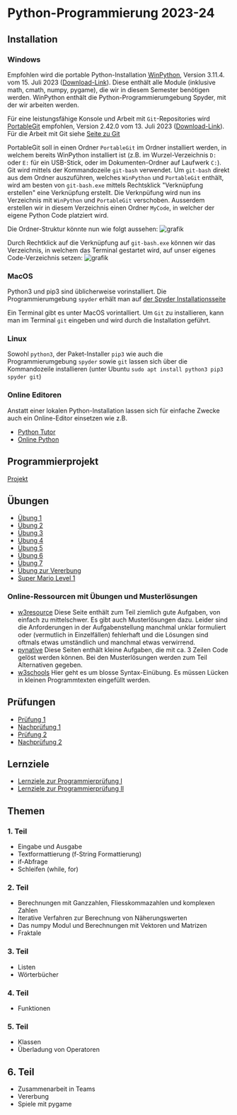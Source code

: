 ﻿<!-- -*- coding: utf-8 -*- -->

# Python-Programmierung 2023-24

## Installation

### Windows

Empfohlen wird die portable Python-Installation [WinPython](https://github.com/winpython/winpython), Version 3.11.4. vom 15. Juli 2023 ([Download-Link](https://github.com/winpython/winpython/releases/download/6.4.20230625final/Winpython64-3.11.4.0.exe)). Diese enthält alle Module (inklusive math, cmath, numpy, pygame), die wir in diesem Semester benötigen werden. WinPython enthält die Python-Programmierumgebung Spyder, mit der wir arbeiten werden.

Für eine leistungsfähige Konsole und Arbeit mit `Git`-Repositories wird [PortableGit](https://github.com/git-for-windows/git) empfohlen, Version 2.42.0 vom 13. Juli 2023 ([Download-Link](https://github.com/git-for-windows/git/releases/download/v2.42.0.windows.1/Git-2.42.0-64-bit.exe)). Für die Arbeit mit Git siehe [Seite zu Git](GIT.md)

PortableGit soll in einen Ordner `PortableGit` im Ordner installiert werden, in welchem bereits WinPython installiert ist (z.B. im Wurzel-Verzeichnis `D:` oder `E:` für ein USB-Stick, oder im Dokumenten-Ordner auf Laufwerk `C:`). Git wird mittels der
Kommandozeile `git-bash` verwendet. Um `git-bash` direkt aus dem Ordner auszuführen, welches `WinPython` und `PortableGit` enthält, wird am besten von `git-bash.exe` mittels Rechtsklick "Verknüpfung erstellen" eine Verknüpfung erstellt. Die Verknpüfung wird nun ins Verzeichnis mit `WinPython` und `PortableGit` verschoben. Ausserdem erstellen wir in diesem Verzeichnis einen Ordner `MyCode`, in welcher der eigene Python Code platziert wird.

Die Ordner-Struktur könnte nun wie folgt aussehen:
![grafik](https://user-images.githubusercontent.com/40485433/131446510-0f393315-001b-4161-b1a6-75ff74f86606.png)

Durch Rechtklick auf die Verknüpfung auf `git-bash.exe` können wir das Verzeichnis, in welchem das Terminal gestartet wird, auf unser eigenes Code-Verzeichnis setzen:
![grafik](https://user-images.githubusercontent.com/40485433/131446801-2b9c42b5-4374-43c9-8c7e-01e20851b617.png)

### MacOS

Python3 und pip3 sind üblicherweise vorinstalliert. Die Programmierumgebung `spyder` erhält man auf [der Spyder Installationsseite](https://docs.spyder-ide.org/current/installation.html)

Ein Terminal gibt es unter MacOS vorintalliert. Um `Git` zu installieren, kann man im Terminal `git` eingeben und wird durch die Installation geführt.

### Linux

Sowohl `python3`, der Paket-Installer `pip3` wie auch die Programmierumgebung `spyder` sowie `git` lassen sich über die Kommandozeile installieren (unter Ubuntu `sudo apt install python3 pip3 spyder git`)

### Online Editoren

Anstatt einer lokalen Python-Installation lassen sich für einfache Zwecke auch ein Online-Editor einsetzen wie z.B.

- [Python Tutor](https://pythontutor.com/)
- [Online Python](https://www.online-python.com/)

## Programmierprojekt

[Projekt](https://classroom.github.com/a/3UwXo-P_)

## Übungen

- [Übung 1](https://classroom.github.com/a/qO6T_1gF)
- [Übung 2](https://classroom.github.com/a/AWq59C0c)
- [Übung 3](https://classroom.github.com/a/2ulNqvSd)
- [Übung 4](https://classroom.github.com/a/3Irdd_CR)
- [Übung 5](https://classroom.github.com/a/XUQGUgHV)
- [Übung 6](https://classroom.github.com/a/THIM3nIV)
- [Übung 7](https://classroom.github.com/a/8Eaas1g6)
- [Übung zur Vererbung](https://classroom.github.com/a/6sZP9s0H)
- [Super Mario Level 1](https://classroom.github.com/a/BkZ_FTv6)

### Online-Ressourcen mit Übungen und Musterlösungen

- [w3resource](https://www.w3resource.com/python-exercises/)
  Diese Seite enthält zum Teil ziemlich gute Aufgaben, von einfach zu mittelschwer.
  Es gibt auch Musterlösungen dazu. Leider sind die Anforderungen in der Aufgabenstellung
  manchmal unklar formuliert oder (vermutlich in Einzelfällen) fehlerhaft und die Lösungen
  sind oftmals etwas umständlich und manchmal etwas verwirrend.
- [pynative](https://pynative.com/python-exercises-with-solutions/)
  Diese Seiten enthält kleine Aufgaben, die mit ca. 3 Zeilen Code gelöst werden können. 
  Bei den Musterlösungen werden zum Teil Alternativen gegeben. 
- [w3schools](https://www.w3schools.com/python/exercise.asp)
  Hier geht es um blosse Syntax-Einübung. Es müssen Lücken in kleinen Programmtexten
  eingefüllt werden.

## Prüfungen

- [Prüfung 1](https://classroom.github.com/a/cneGWKdD)
- [Nachprüfung 1](https://classroom.github.com/a/LR60u2IA)
- [Prüfung 2](https://classroom.github.com/a/y7E-OhqQ)
- [Nachprüfung 2](https://classroom.github.com/a/1pRzc13E)

## Lernziele

- [Lernziele zur Programmierprüfung I](Lernziele_Programmieren_I.pdf)
- [Lernziele zur Programmierprüfung II](Lernziele_Programmieren_II.pdf)

## Themen

### 1. Teil

- Eingabe und Ausgabe
- Textformattierung (f-String Formattierung)
- if-Abfrage
- Schleifen (while, for)

### 2. Teil

- Berechnungen mit Ganzzahlen, Fliesskommazahlen und komplexen Zahlen
- Iterative Verfahren zur Berechnung von Näherungswerten
- Das numpy Modul und Berechnungen mit Vektoren und Matrizen
- Fraktale

### 3. Teil

- Listen
- Wörterbücher

### 4. Teil

- Funktionen

### 5. Teil

- Klassen
- Überladung von Operatoren

## 6. Teil

- Zusammenarbeit in Teams
- Vererbung
- Spiele mit pygame
